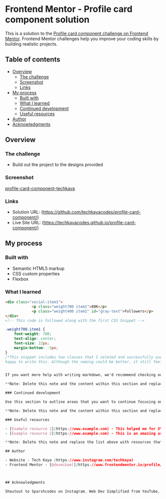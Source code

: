 # Frontend Mentor - Profile card component solution

This is a solution to the [Profile card component challenge on Frontend Mentor](https://www.frontendmentor.io/challenges/profile-card-component-cfArpWshJ). Frontend Mentor challenges help you improve your coding skills by building realistic projects. 

## Table of contents

- [Overview](#overview)
  - [The challenge](#the-challenge)
  - [Screenshot](#screenshot)
  - [Links](#links)
- [My process](#my-process)
  - [Built with](#built-with)
  - [What I learned](#what-i-learned)
  - [Continued development](#continued-development)
  - [Useful resources](#useful-resources)
- [Author](#author)
- [Acknowledgments](#acknowledgments)


## Overview

### The challenge

- Build out the project to the designs provided

### Screenshot

[profile-card-component-techkaya](https://github.com/techkayacodes/profile-card-component/blob/main/profile-card-frontendmentor.png?raw=true)


### Links

- Solution URL: (https://github.com/techkayacodes/profile-card-component/)
- Live Site URL: (https://techkayacodes.github.io/profile-card-component/)

## My process

### Built with

- Semantic HTML5 markup
- CSS custom properties
- Flexbox


### What I learned


```html
<div class="social-item1">
            <p class="weight700 item1">80K</p>
            <p class="weight400 item1" id="gray-text">Followers</p>
</div>
<!-- This code is followed along with the first CSS Snippet -->

```
```css
.weight700.item1 {
    font-weight: 700;
    text-align: center;
    font-size: 22px;
    margin-bottom: -5px;
}
/*This snippet includes two classes that I seleted and successfully used to move and style this element. Having never selected an element with two classes before in CSS. I felt so
happy to write this. Although the naming could be better, it still feels nice to actually select a 2 class element and work it good. */


If you want more help with writing markdown, we'd recommend checking out [The Markdown Guide](https://www.markdownguide.org/) to learn more.

**Note: Delete this note and the content within this section and replace with your own learnings.**

### Continued development

Use this section to outline areas that you want to continue focusing on in future projects. These could be concepts you're still not completely comfortable with or techniques you found useful that you want to refine and perfect.

**Note: Delete this note and the content within this section and replace with your own plans for continued development.**

### Useful resources

- [Example resource 1](https://www.example.com) - This helped me for XYZ reason. I really liked this pattern and will use it going forward.
- [Example resource 2](https://www.example.com) - This is an amazing article which helped me finally understand XYZ. I'd recommend it to anyone still learning this concept.

**Note: Delete this note and replace the list above with resources that helped you during the challenge. These could come in handy for anyone viewing your solution or for yourself when you look back on this project in the future.**

## Author

- Website - Tech Kaya (https://www.instagram.com/techkaya)
- Frontend Mentor - [@devmikael](https://www.frontendmentor.io/profile/devmikael)



## Acknowledgments

Shoutout to Sparshcodes on Instagram, Web Dev Simplified from YouTube, and FreeCodeCamp + CSSTricks for all the CSS knowledge. Of course as well as Googling problems and StackOverflow are the golden resources.
